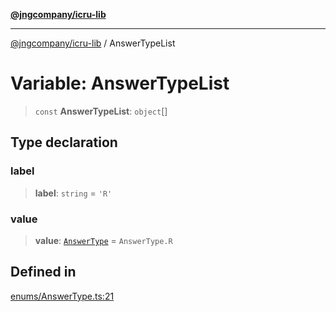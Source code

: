[**@jngcompany/icru-lib**](../README.md)

***

[@jngcompany/icru-lib](../globals.md) / AnswerTypeList

# Variable: AnswerTypeList

> `const` **AnswerTypeList**: `object`[]

## Type declaration

### label

> **label**: `string` = `'R'`

### value

> **value**: [`AnswerType`](../enumerations/AnswerType.md) = `AnswerType.R`

## Defined in

[enums/AnswerType.ts:21](https://github.com/jngcompany/icru-lib/blob/463893065235bd00666c18bdf483558e3b5f75c6/src/enums/AnswerType.ts#L21)
